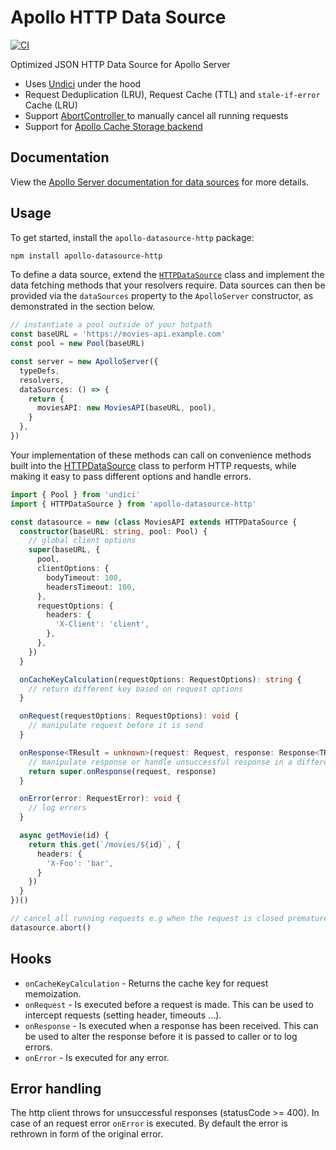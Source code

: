 # Apollo HTTP Data Source

[![CI](https://github.com/StarpTech/apollo-datasource-http/actions/workflows/ci.yml/badge.svg)](https://github.com/StarpTech/apollo-datasource-http/actions/workflows/ci.yml)

Optimized JSON HTTP Data Source for Apollo Server

- Uses [Undici](https://github.com/nodejs/undici) under the hood
- Request Deduplication (LRU), Request Cache (TTL) and `stale-if-error` Cache (LRU)
- Support [AbortController ](https://github.com/mysticatea/abort-controller) to manually cancel all running requests
- Support for [Apollo Cache Storage backend](https://www.apollographql.com/docs/apollo-server/data/data-sources/#using-memcachedredis-as-a-cache-storage-backend)

## Documentation

View the [Apollo Server documentation for data sources](https://www.apollographql.com/docs/apollo-server/features/data-sources/) for more details.

## Usage

To get started, install the `apollo-datasource-http` package:

```bash
npm install apollo-datasource-http
```

To define a data source, extend the [`HTTPDataSource`](./src/http-data-source.ts) class and implement the data fetching methods that your resolvers require. Data sources can then be provided via the `dataSources` property to the `ApolloServer` constructor, as demonstrated in the section below.

```ts
// instantiate a pool outside of your hotpath
const baseURL = 'https://movies-api.example.com'
const pool = new Pool(baseURL)

const server = new ApolloServer({
  typeDefs,
  resolvers,
  dataSources: () => {
    return {
      moviesAPI: new MoviesAPI(baseURL, pool),
    }
  },
})
```

Your implementation of these methods can call on convenience methods built into the [HTTPDataSource](./src/http-data-source.ts) class to perform HTTP requests, while making it easy to pass different options and handle errors.

```ts
import { Pool } from 'undici'
import { HTTPDataSource } from 'apollo-datasource-http'

const datasource = new (class MoviesAPI extends HTTPDataSource {
  constructor(baseURL: string, pool: Pool) {
    // global client options
    super(baseURL, {
      pool,
      clientOptions: {
        bodyTimeout: 100,
        headersTimeout: 100,
      },
      requestOptions: {
        headers: {
          'X-Client': 'client',
        },
      },
    })
  }

  onCacheKeyCalculation(requestOptions: RequestOptions): string {
    // return different key based on request options
  }

  onRequest(requestOptions: RequestOptions): void {
    // manipulate request before it is send
  }

  onResponse<TResult = unknown>(request: Request, response: Response<TResult>): void {
    // manipulate response or handle unsuccessful response in a different way
    return super.onResponse(request, response)
  }

  onError(error: RequestError): void {
    // log errors
  }

  async getMovie(id) {
    return this.get(`/movies/${id}`, {
      headers: {
        'X-Foo': 'bar',
      }
    })
  }
})()

// cancel all running requests e.g when the request is closed prematurely
datasource.abort()
```

## Hooks

- `onCacheKeyCalculation` - Returns the cache key for request memoization.
- `onRequest` - Is executed before a request is made. This can be used to intercept requests (setting header, timeouts ...).
- `onResponse` - Is executed when a response has been received. This can be used to alter the response before it is passed to caller or to log errors.
- `onError` - Is executed for any error.

## Error handling

The http client throws for unsuccessful responses (statusCode >= 400). In case of an request error `onError` is executed. By default the error is rethrown in form of the original error.
